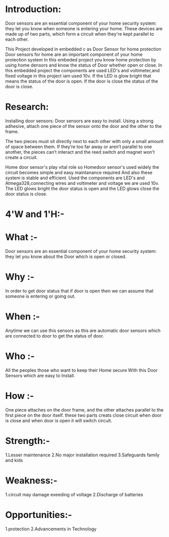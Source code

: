 # Introduction:
Door sensors are an essential component of your home security system: they let you know when someone is entering your home. These devices are made up of two parts, which form a circuit when they're kept parallel to each other.

This Project developed  in embedded c as  Door Sensor for home protection Door sensors for home are an important component of your home protection system In this embeded project you know home protection by using home densors and know the status of Door whether open or close. In this embedded project the components are used LED's and voltimeter,and fixed voltage in this project iam used 10v. If the LED  is glow bright that means the status of the door is open. If the door is close the status of the door is close.

# Research:
Installing door sensors:
Door sensors are easy to install. Using a strong adhesive, attach one piece of the sensor onto the door and the other to the frame.

The two pieces must sit directly next to each other with only a small amount of space between them. If they’re too far away or aren’t parallel to one another, the pieces can’t interact and the reed switch and magnet won’t create a circuit.

Home door sensor's play vital role so Homedoor sensor's used widely the circuit becomes simple and easy maintanance required And also these system is stable and efficient. Used the components are LED's and Atmega328,connecting wires and voltimeter and voltage we are used 10v.
The LED glows bright the door status is open and the LED glows close the door status is close.

# 4'W and 1'H:-
# What :-
   Door sensors are an essential component of your home security system: they let you know about the Door which is open or closed.
# Why :-
   In order to get door status that if door is open then we can assume that someone is entering or going out.
# When :-
   Anytime we can use this sensors as this are automatic door sensors which are connected to door to get the status of door.
# Who :-
   All the peoples those who want to keep their Home secure With this Door Sensors which are easy to Install.
# How :-
  One piece attaches on the door frame, and the other attaches parallel to the first piece on the door itself.
  these two parts creats close circuit when door is close and when door is open it will switch circuit.

# Strength:-
 1.Lesser maintenance
 2.No major installation required
 3.Safeguards family and kids
# Weakness:-
 1.circuit may damage exeeding of voltage
 2.Discharge of batteries
# Opportunities:-
 1.protection
 2.Advancements in Technology
